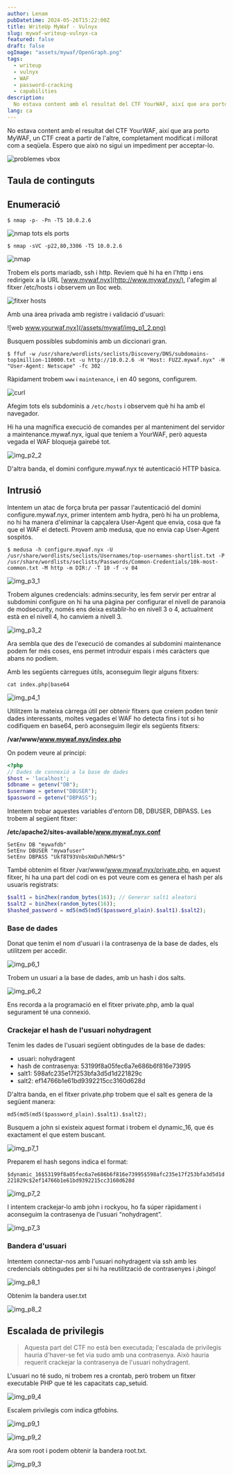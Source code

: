 ```yaml
---
author: Lenam
pubDatetime: 2024-05-26T15:22:00Z
title: WriteUp MyWaf - Vulnyx
slug: mywaf-writeup-vulnyx-ca
featured: false
draft: false
ogImage: "assets/mywaf/OpenGraph.png"
tags:
  - writeup
  - vulnyx
  - WAF
  - password-cracking
  - capabilities
description:
  No estava content amb el resultat del CTF YourWAF, així que ara porto MyWAF, un CTF creat a partir de l'altre, completament modificat i millorat com a seqüela. Espero que això no sigui un impediment per acceptar-lo.
lang: ca
---
```


No estava content amb el resultat del CTF YourWAF, així que ara porto MyWAF, un CTF creat a partir de l'altre, completament modificat i millorat com a seqüela. Espero que això no sigui un impediment per acceptar-lo.

![problemes vbox](/assets/mywaf/img_p0_1.png)

## Taula de continguts

## Enumeració

`$ nmap -p- -Pn -T5 10.0.2.6`

![nmap tots els ports](/assets/mywaf/img_p0_2.png)

`$ nmap -sVC -p22,80,3306 -T5 10.0.2.6`

![nmap](/assets/mywaf/img_p0_3.png)

Trobem els ports mariadb, ssh i http. Reviem què hi ha en l'http i ens redirigeix a la URL [www.mywaf.nyx](http://www.mywaf.nyx/), l'afegim al fitxer /etc/hosts i observem un lloc web.

![fitxer hosts](/assets/mywaf/img_p1_1.png)

Amb una àrea privada amb registre i validació d'usuari:

![web www.yourwaf.nyx](/assets/mywaf/img_p1_2.png)

Busquem possibles subdominis amb un diccionari gran.

`$ ffuf -w /usr/share/wordlists/seclists/Discovery/DNS/subdomains-top1million-110000.txt -u http://10.0.2.6 -H "Host: FUZZ.mywaf.nyx" -H "User-Agent: Netscape" -fc 302`

Ràpidament trobem `www` i `maintenance`, i en 40 segons, configurem.

![curl](/assets/mywaf/img_p2_1.png)

Afegim tots els subdominis a `/etc/hosts` i observem què hi ha amb el navegador.

Hi ha una magnífica execució de comandes per al manteniment del servidor a maintenance.mywaf.nyx, igual que teníem a YourWAF, però aquesta vegada el WAF bloqueja gairebé tot.

![img_p2_2](/assets/mywaf/img_p2_2.png)

D'altra banda, el domini configure.mywaf.nyx té autenticació HTTP bàsica.

## Intrusió

Intentem un atac de força bruta per passar l'autenticació del domini configure.mywaf.nyx, primer intentem amb hydra, però hi ha un problema, no hi ha manera d'eliminar la capçalera User-Agent que envia, cosa que fa que el WAF el detecti. Provem amb medusa, que no envia cap User-Agent sospitós.

`$ medusa -h configure.mywaf.nyx -U /usr/share/wordlists/seclists/Usernames/top-usernames-shortlist.txt -P /usr/share/wordlists/seclists/Passwords/Common-Credentials/10k-most-common.txt -M http -m DIR:/ -T 10 -f -v 04`

![img_p3_1](/assets/mywaf/img_p3_1.png)

Trobem algunes credencials: admins:security, les fem servir per entrar al subdomini configure on hi ha una pàgina per configurar el nivell de paranoia de modsecurity, només ens deixa establir-ho en nivell 3 o 4, actualment està en el nivell 4, ho canviem a nivell 3.

![img_p3_2](/assets/mywaf/img_p3_2.png)

Ara sembla que des de l'execució de comandes al subdomini maintenance podem fer més coses, ens permet introduir espais i més caràcters que abans no podíem.

Amb les següents càrregues útils, aconseguim llegir alguns fitxers:

`cat index.php|base64`

![img_p4_1](/assets/mywaf/img_p4_1.png)

Utilitzem la mateixa càrrega útil per obtenir fitxers que creiem poden tenir dades interessants, moltes vegades el WAF ho detecta fins i tot si ho codifiquem en base64, però aconseguim llegir els següents fitxers:

**/var/www/www.mywaf.nyx/index.php**

On podem veure al principi:
```php
<?php
// Dades de connexió a la base de dades
$host = 'localhost';
$dbname = getenv("DB");
$username = getenv("DBUSER");
$password = getenv("DBPASS");
```

Intentem trobar aquestes variables d'entorn DB, DBUSER, DBPASS. Les trobem al següent fitxer:

**/etc/apache2/sites-available/www.mywaf.nyx.conf**

```
SetEnv DB "mywafdb"
SetEnv DBUSER "mywafuser"
SetEnv DBPASS "Ukf8T93VnbsXmDuh7WM4r5"
```

També obtenim el fitxer /var/www/www.mywaf.nyx/private.php, en aquest fitxer, hi ha una part del codi on es pot veure com es genera el hash per als usuaris registrats:

```php
$salt1 = bin2hex(random_bytes(16)); // Generar salt1 aleatori
$salt2 = bin2hex(random_bytes(16));
$hashed_password = md5(md5(md5($password_plain).$salt1).$salt2);
```

### Base de dades

Donat que tenim el nom d'usuari i la contrasenya de la base de dades, els utilitzem per accedir.

![img_p6_1](/assets/mywaf/img_p6_1.png)

Trobem un usuari a la base de dades, amb un hash i dos salts.

![img_p6_2](/assets/mywaf/img_p6_2.png)

Ens recorda a la programació en el fitxer private.php, amb la qual segurament té una connexió.

### Crackejar el hash de l'usuari nohydragent

Tenim les dades de l'usuari següent obtingudes de la base de dades:

- usuari: nohydragent
- hash de contrasenya: 53199f8a05fec6a7e686b6f816e73995
- salt1: 598afc235e17f253bfa3d5d1d221829c
- salt2: ef14766b1e61bd9392215cc3160d628d

D'altra banda, en el fitxer private.php trobem que el salt es genera de la següent manera:

`md5(md5(md5($password_plain).$salt1).$salt2);`

Busquem a john si existeix aquest format i trobem el dynamic_16, que és exactament el que estem buscant.

![img_p7_1](/assets/mywaf/img_p7_1.png)

Preparem el hash segons indica el format:

`$dynamic_16$53199f8a05fec6a7e686b6f816e73995$598afc235e17f253bfa3d5d1d221829c$2ef14766b1e61bd9392215cc3160d628d`

![img_p7_2](/assets/mywaf/img_p7_2.png)

I intentem crackejar-lo amb john i rockyou, ho fa súper ràpidament i aconseguim la contrasenya de l'usuari “nohydragent”.

![img_p7_3](/assets/mywaf/img_p7_3.png)

### Bandera d'usuari

Intentem connectar-nos amb l'usuari nohydragent via ssh amb les credencials obtingudes per si hi ha reutilització de contrasenyes i ¡bingo!

![img_p8_1](/assets/mywaf/img_p8_1.png)

Obtenim la bandera user.txt

![img_p8_2](/assets/mywaf/img_p8_2.png)

## Escalada de privilegis

> Aquesta part del CTF no està ben executada; l'escalada de privilegis hauria d'haver-se fet via sudo amb una contrasenya. Això hauria requerit crackejar la contrasenya de l'usuari nohydragent.

L'usuari no té sudo, ni trobem res a crontab, però trobem un fitxer executable PHP que té les capacitats cap_setuid.

![img_p9_4](/assets/mywaf/img_p9_4.png)

Escalem privilegis com indica gtfobins.

![img_p9_1](/assets/mywaf/img_p9_1.png)

![img_p9_2](/assets/mywaf/img_p9_2.png)

Ara som root i podem obtenir la bandera root.txt.

![img_p9_3](/assets/mywaf/img_p9_3.png)
